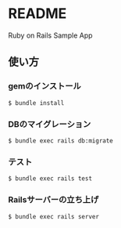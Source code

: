 # README

Ruby on Rails Sample App

## 使い方

### gemのインストール

```
$ bundle install
```

### DBのマイグレーション

```
$ bundle exec rails db:migrate
```

### テスト

```
$ bundle exec rails test
```

### Railsサーバーの立ち上げ

```
$ bundle exec rails server
```
